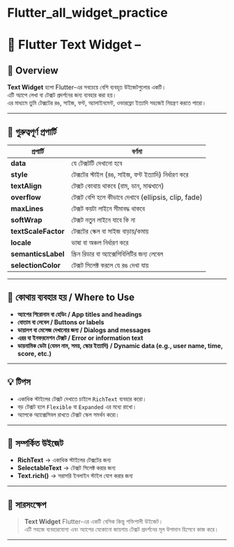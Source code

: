 # Flutter_all_widget_practice

# 📝 Flutter Text Widget –

## 📖 Overview

**Text Widget** হলো Flutter-এর সবচেয়ে বেশি ব্যবহৃত উইজেটগুলোর একটি।  
এটি অ্যাপে লেখা বা টেক্সট প্রদর্শনের জন্য ব্যবহার করা হয়।  
এর মাধ্যমে তুমি টেক্সটের রঙ, সাইজ, ফন্ট, অ্যালাইনমেন্ট, ওভারফ্লো ইত্যাদি সহজেই নিয়ন্ত্রণ করতে পারো।

---

## 🔧 গুরুত্বপূর্ণ প্রপার্টি

| প্রপার্টি           | বর্ণনা                                                |
| ------------------- | ----------------------------------------------------- |
| **data**            | যে টেক্সটটি দেখানো হবে                                |
| **style**           | টেক্সটের স্টাইল (রঙ, সাইজ, ফন্ট ইত্যাদি) নির্ধারণ করে |
| **textAlign**       | টেক্সট কোথায় থাকবে (বাম, ডান, মাঝখানে)                |
| **overflow**        | টেক্সট বেশি হলে কীভাবে দেখাবে (ellipsis, clip, fade)  |
| **maxLines**        | টেক্সট কয়টা লাইনে সীমাবদ্ধ থাকবে                      |
| **softWrap**        | টেক্সট নতুন লাইনে যাবে কি না                          |
| **textScaleFactor** | টেক্সটের স্কেল বা সাইজ বাড়ায়/কমায়                     |
| **locale**          | ভাষা বা অঞ্চল নির্ধারণ করে                            |
| **semanticsLabel**  | স্ক্রিন রিডার বা অ্যাক্সেসিবিলিটির জন্য লেবেল         |
| **selectionColor**  | টেক্সট সিলেক্ট করলে যে রঙ দেখা যায়                    |

---

## 🎯 কোথায় ব্যবহার হয় / Where to Use

- **অ্যাপের শিরোনাম বা হেডিং / App titles and headings**
- **বোতাম বা লেবেল / Buttons or labels**
- **ডায়ালগ বা মেসেজ দেখানোর জন্য / Dialogs and messages**
- **এরর বা ইনফরমেশন টেক্সট / Error or information text**
- **ডায়নামিক ডেটা (যেমন নাম, সময়, স্কোর ইত্যাদি) / Dynamic data (e.g., user name, time, score, etc.)**

---

## 💡 টিপস

- একাধিক স্টাইলের টেক্সট দেখাতে চাইলে `RichText` ব্যবহার করো।
- বড় টেক্সট হলে `Flexible` বা `Expanded` এর মধ্যে রাখো।
- অ্যাপকে অ্যাক্সেসিবল রাখতে টেক্সট স্কেল সমর্থন করো।

---

## 🧩 সম্পর্কিত উইজেট

- **RichText** → একাধিক স্টাইলের টেক্সটের জন্য
- **SelectableText** → টেক্সট সিলেক্ট করার জন্য
- **Text.rich()** → সরাসরি ইনলাইন স্টাইল যোগ করার জন্য

---

## 🏁 সারসংক্ষেপ

> **Text Widget** Flutter-এর একটি বেসিক কিন্তু শক্তিশালী উইজেট।  
> এটি সহজে ব্যবহারযোগ্য এবং অ্যাপের যেকোনো জায়গায় টেক্সট প্রদর্শনের মূল উপাদান হিসেবে কাজ করে।

---
